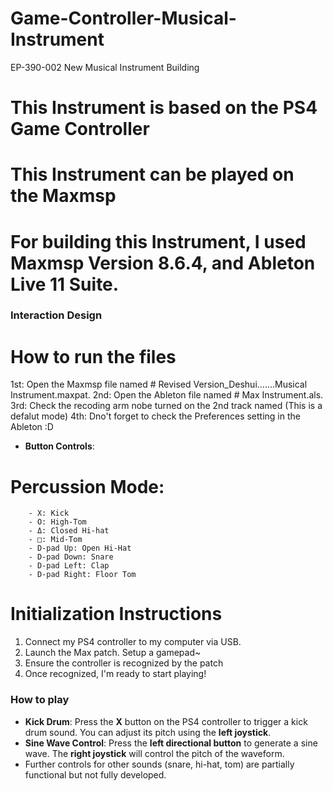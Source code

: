 # Game-Controller-Musical-Instrument
EP-390-002 New Musical Instrument Building
# This Instrument is based on the PS4 Game Controller
# This Instrument can be played on the Maxmsp
# For building this Instrument, I used Maxmsp Version 8.6.4, and Ableton Live 11 Suite.
### Interaction Design

# How to run the files

1st: Open the Maxmsp file named # Revised Version_Deshui.......Musical Instrument.maxpat.
2nd: Open the Ableton file named # Max Instrument.als.
3rd: Check the recoding arm nobe turned on the 2nd track named (This is a defalut mode)
4th: Dno't forget to check the Preferences setting in the Ableton :D



- **Button Controls**:


# Percussion Mode:

        - X: Kick
        - O: High-Tom
        - Δ: Closed Hi-hat
        - □: Mid-Tom
        - D-pad Up: Open Hi-Hat
        - D-pad Down: Snare
        - D-pad Left: Clap
        - D-pad Right: Floor Tom


# Initialization Instructions
1. Connect my PS4 controller to my computer via USB.
2. Launch the Max patch. Setup a gamepad~
3. Ensure the controller is recognized by the patch 
4. Once recognized, I'm ready to start playing!

### How to play

- **Kick Drum**: Press the **X** button on the PS4 controller to trigger a kick drum sound. You can adjust its pitch using the **left joystick**.
- **Sine Wave Control**: Press the **left directional button** to generate a sine wave. The **right joystick** will control the pitch of the waveform.
- Further controls for other sounds (snare, hi-hat, tom) are partially functional but not fully developed.

